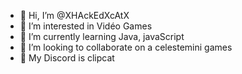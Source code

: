 - 👋 Hi, I’m @XHAckEdXcAtX
- 👀 I’m interested in Vidéo Games 
- 🌱 I’m currently learning Java, javaScript
- 💞️ I’m looking to collaborate on a celestemini games
- 👾 My Discord is clipcat
<!---
XHAckEdXcAtX/XHAckEdXcAtX is a ✨ special ✨ repository because its `README.md` (this file) appears on your GitHub profile.
You can click the Preview link to take a look at your changes.
--->
